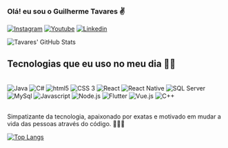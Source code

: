 ### Olá! eu sou o Guilherme Tavares ✌️

[![Instagram](https://img.shields.io/badge/Instagram-E4405F?style=for-the-badge&logo=instagram&logoColor=white)](https://www.instagram.com/guilherme_tavaress/)
[![Youtube](https://img.shields.io/badge/YouTube-FF0000?style=for-the-badge&logo=youtube&logoColor=white)]([https://www.youtube.com/channel/UCGD5uqVPb1jFvsmn12xHJcQ](https://www.youtube.com/channel/UC_lE-jGbjOb1fm97pwCHccQ))
[![Linkedin](https://img.shields.io/badge/LinkedIn-0077B5?style=for-the-badge&logo=linkedin&logoColor=white)](https://www.linkedin.com/in/guilherme-tavares-749990190/)


![Tavares' GitHub Stats](https://github-readme-stats.vercel.app/api?username=guiTavares13&show_icons=true&theme=dracula)

## Tecnologias que eu uso no meu dia 🧰🔨

<div style="display: inline_block"><br/>
    <img align="center" alt="Java" src="https://img.shields.io/badge/Java-ED8B00?style=for-the-badge&logo=java&logoColor=white"/>
   <img align="center" alt="C#" src="https://img.shields.io/badge/C%23-239120?style=for-the-badge&logo=c-sharp&logoColor=white"/>
   <img align="center" alt="html5" src="https://img.shields.io/badge/HTML5-E34F26?style=for-the-badge&logo=html5&logoColor=white"/>
   <img align="center" alt="CSS 3" src="https://img.shields.io/badge/CSS-239120?&style=for-the-badge&logo=css3&logoColor=white"/>
   <img align="center" alt="React" src="https://img.shields.io/badge/React-20232A?style=for-the-badge&logo=react&logoColor=61DAFB"/>
   <img align="center" alt="React Native" src="https://img.shields.io/badge/React_Native-20232A?style=for-the-badge&logo=react&logoColor=61DAFB"/>
   <img align="center" alt="SQL Server" src="https://img.shields.io/badge/Microsoft_SQL_Server-CC2927?style=for-the-badge&logo=microsoft-sql-server&logoColor=white"/>
   <img align="center" alt="MySql" src="https://img.shields.io/badge/MySQL-00000F?style=for-the-badge&logo=mysql&logoColor=white"/>
   <img align="center" alt="Javascript" src="https://img.shields.io/badge/JavaScript-F7DF1E?style=for-the-badge&logo=javascript&logoColor=black"/>
   <img align="center" alt="Node.js" src="https://img.shields.io/badge/Node.js-43853D?style=for-the-badge&logo=node.js&logoColor=white"/>
   <img align="center" alt="Flutter" src="https://img.shields.io/badge/Flutter-02569B?style=for-the-badge&logo=flutter&logoColor=white"/>
   <img align="center" alt="Vue.js" src="https://img.shields.io/badge/Vue.js-35495E?style=for-the-badge&logo=vue.js&logoColor=4FC08D"/>
   <img align="center" alt="C++" src="https://img.shields.io/badge/C%2B%2B-00599C?style=for-the-badge&logo=c%2B%2B&logoColor=white"/>
</div><br/>

Simpatizante da tecnologia, apaixonado por exatas e motivado em mudar a vida das pessoas através do código. 👨🏾‍💻

[![Top Langs](https://github-readme-stats.vercel.app/api/top-langs/?username=guiTavares13&layout=compact)](https://github.com/anuraghazra/github-readme-stats)
